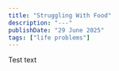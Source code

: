 ```yaml
---
title: "Struggling With Food"
description: "---"
publishDate: "29 June 2025"
tags: ["life problems"]
---
```


Test text
